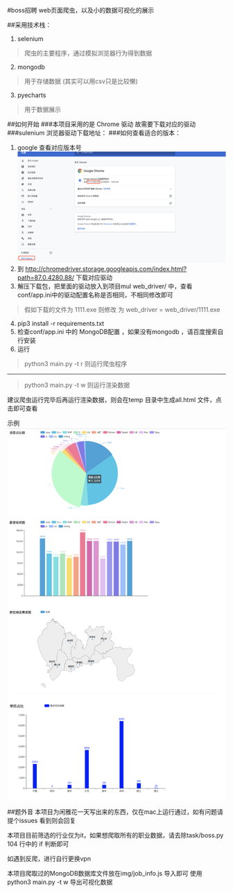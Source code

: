 #boss招聘 web页面爬虫，以及小的数据可视化的展示

##采用技术栈：
1. selenium 
 > 爬虫的主要程序，通过模拟浏览器行为得到数据
2. mongodb 
 > 用于存储数据 (其实可以用csv只是比较懒)
3. pyecharts
 > 用于数据展示

##如何开始
###本项目采用的是 Chrome 驱动 故需要下载对应的驱动
###sulenium 浏览器驱动下载地址：
###如何查看适合的版本：
1. google 查看对应版本号
![avatar](img/设置.png)
2. 到 http://chromedriver.storage.googleapis.com/index.html?path=87.0.4280.88/
下载对应驱动
3. 解压下载包，把里面的驱动放入到项目mul web_driver/ 中，查看conf/app.ini中的驱动配置名称是否相同，不相同修改即可
>假如下载的文件为 1111.exe 则修改 为  web_driver = web_driver/1111.exe
4. pip3 install -r requirements.txt 
5. 检查conf/app.ini 中的 MongoDB配置 ，如果没有mongodb ，请百度搜索自行安装
6. 运行
> python3 main.py -t r 则运行爬虫程序
----
> python3 main.py -t w 则运行渲染数据

建议爬虫运行完毕后再运行渲染数据，则会在temp 目录中生成all.html
文件，点击即可查看

示例
![avatar](img/示例1.png)
![avatar](img/示例2.png)


##题外音
本项目为闲雅花一天写出来的东西，仅在mac上运行通过，如有问题请提个issues
看到则会回复

本项目目前筛选的行业仅为it，如果想爬取所有的职业数据，请去除task/boss.py  104 行中的 if 判断即可

如遇到反爬，进行自行更换vpn

本项目爬取过的MongoDB数据库文件放在img/job_info.js
导入即可 使用 python3 main.py -t w 导出可视化数据






